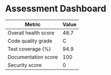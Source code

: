 # Assessment Dashboard

| Metric | Value |
| --- | --- |
| Overall health score | 48.7 |
| Code quality grade | C |
| Test coverage (%) | 94.9 |
| Documentation score | 100 |
| Security score | 0 |
